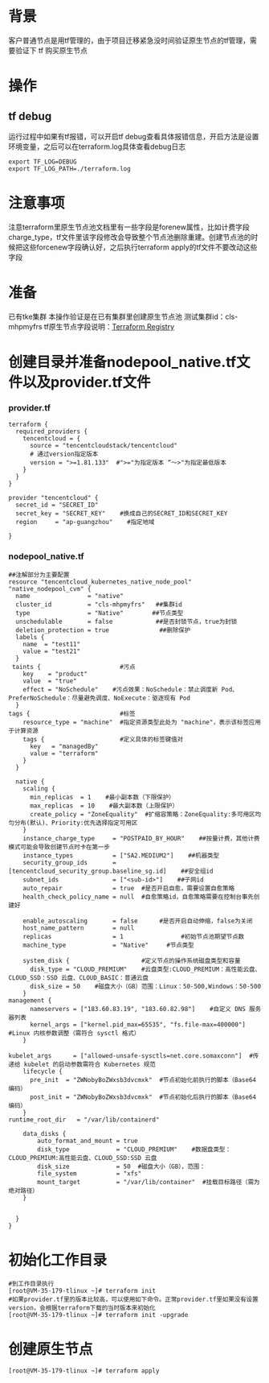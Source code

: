 # 背景
客户普通节点是用tf管理的，由于项目迁移紧急没时间验证原生节点的tf管理，需要验证下 tf 购买原生节点
# 操作
## tf debug
运行过程中如果有tf报错，可以开启tf debug查看具体报错信息，开启方法是设置环境变量，之后可以在terraform.log具体查看debug日志
```
export TF_LOG=DEBUG
export TF_LOG_PATH=./terraform.log
```
# 注意事项
注意terraform里原生节点池文档里有一些字段是forenew属性，比如计费字段charge_type，tf文件里该字段修改会导致整个节点池删除重建。创建节点池的时候把这些forcenew字段确认好，之后执行terraform apply的tf文件不要改动这些字段

# 准备
已有tke集群
本操作验证是在已有集群里创建原生节点池
测试集群id：cls-mhpmyfrs
tf原生节点字段说明：[Terraform Registry](https://registry.terraform.io/providers/tencentcloudstack/tencentcloud/latest/docs/resources/kubernetes_native_node_pool)
# 创建目录并准备nodepool_native.tf文件以及provider.tf文件

### provider.tf
```
terraform {
  required_providers {
    tencentcloud = {
      source = "tencentcloudstack/tencentcloud"
      # 通过version指定版本
      version = ">=1.81.133"  #">="为指定版本 “～>"为指定最低版本
    }
  }
}

provider "tencentcloud" {
  secret_id = "SECRET_ID"    
  secret_key = "SECRET_KEY"    #换成自己的SECRET_ID和SECRET_KEY
  region     = "ap-guangzhou"    #指定地域

}
```
### nodepool_native.tf
```
##注解部分为主要配置
resource "tencentcloud_kubernetes_native_node_pool" "native_nodepool_cvm" {
  name                = "native"
  cluster_id          = "cls-mhpmyfrs"   ##集群id
  type                = "Native"        ##节点类型
  unschedulable       = false            ##是否封锁节点，true为封锁
  deletion_protection = true              ##删除保护​​
  labels {
    name  = "test11"
    value = "test21"
  }
 taints {                      #污点
    key    = "product"
    value  = "true"
    effect = "NoSchedule"    #污点效果：NoSchedule：禁止调度新 Pod、PreferNoSchedule：尽量避免调度、NoExecute：驱逐现有 Pod
  }
tags {                         #标签
    resource_type = "machine"  #指定资源类型此处为 "machine"，表示该标签应用于​计算资源
    tags {                     #定义具体的标签键值对
      key   = "managedBy"
      value = "terraform"
    }
  }

  native {
    scaling {
      min_replicas  = 1    #最小副本数（下限保护）
      max_replicas  = 10    #最大副本数（上限保护）
      create_policy = "ZoneEquality"  #扩缩容策略：ZoneEquality:多可用区均匀分布(默认)、Priority:优先选择指定可用区
    }
    instance_charge_type     = "POSTPAID_BY_HOUR"    ##按量计费，其他计费模式可能会导致创建节点时卡在第一步
    instance_types           = ["SA2.MEDIUM2"]    ##机器类型
    security_group_ids       = [tencentcloud_security_group.baseline_sg.id]    ##安全组id
    subnet_ids               = ["<sub-id>"]    ##子网id
    auto_repair              = true  #是否开启自愈，需要设置自愈策略
    health_check_policy_name = null  #自愈策略id，自愈策略需要在控制台事先创建好

    enable_autoscaling       = false      #是否开启自动伸缩，false为关闭
    host_name_pattern        = null
    replicas                 = 1                #初始节点池期望节点数
    machine_type             = "Native"     #节点类型

    system_disk {                    #定义节点的操作系统磁盘类型和容量
      disk_type = "CLOUD_PREMIUM"    #云盘类型:CLOUD_PREMIUM：高性能云盘、CLOUD_SSD：SSD 云盘、CLOUD_BASIC：普通云盘
      disk_size = 50    #磁盘大小（GB）范围：Linux：50-500,Windows：50-500
    }
management {
      nameservers = ["183.60.83.19", "183.60.82.98"]    #自定义 DNS 服务器列表
      kernel_args = ["kernel.pid_max=65535", "fs.file-max=400000"]  #Linux 内核参数调整（需符合 sysctl 格式）
    }

kubelet_args      = ["allowed-unsafe-sysctls=net.core.somaxconn"]  #传递给 kubelet 的启动参数需符合 Kubernetes 规范
    lifecycle {
      pre_init  = "ZWNobyBoZWxsb3dvcmxk"  #节点初始化前执行的脚本（Base64 编码）
      post_init = "ZWNobyBoZWxsb3dvcmxk"  #节点初始化后执行的脚本（Base64 编码）
    }
runtime_root_dir   = "/var/lib/containerd"

    data_disks {      
        auto_format_and_mount = true
        disk_type             = "CLOUD_PREMIUM"    #数据盘类型：CLOUD_PREMIUM:高性能云盘、CLOUD_SSD:SSD 云盘
        disk_size             = 50  #磁盘大小（GB），范围：
        file_system           = "xfs"
        mount_target          = "/var/lib/container"  #挂载目标路径（需为绝对路径）
    }

    
  }
}

```
# 初始化工作目录
```
#到工作目录执行   
[root@VM-35-179-tlinux ~]# terraform init
#如果provider.tf里的版本比较高，可以使用如下命令。正常provider.tf里如果没有设置version，会根据terraform下载的当时版本来初始化
[root@VM-35-179-tlinux ~]# terraform init -upgrade
```
# 创建原生节点
```
[root@VM-35-179-tlinux ~]# terraform apply
```
    


